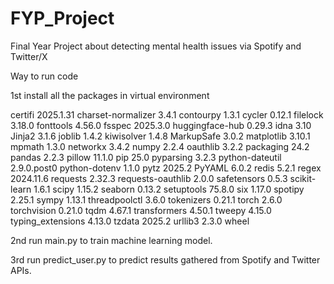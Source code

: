 # FYP_Project
 Final Year Project about detecting mental health issues via Spotify and Twitter/X

Way to run code

1st install all the packages in virtual environment

certifi            2025.1.31
charset-normalizer 3.4.1
contourpy          1.3.1
cycler             0.12.1
filelock           3.18.0
fonttools          4.56.0
fsspec             2025.3.0
huggingface-hub    0.29.3
idna               3.10
Jinja2             3.1.6
joblib             1.4.2
kiwisolver         1.4.8
MarkupSafe         3.0.2
matplotlib         3.10.1
mpmath             1.3.0
networkx           3.4.2
numpy              2.2.4
oauthlib           3.2.2
packaging          24.2
pandas             2.2.3
pillow             11.1.0
pip                25.0
pyparsing          3.2.3
python-dateutil    2.9.0.post0
python-dotenv      1.1.0
pytz               2025.2
PyYAML             6.0.2
redis              5.2.1
regex              2024.11.6
requests           2.32.3
requests-oauthlib  2.0.0
safetensors        0.5.3
scikit-learn       1.6.1
scipy              1.15.2
seaborn            0.13.2
setuptools         75.8.0
six                1.17.0
spotipy            2.25.1
sympy              1.13.1
threadpoolctl      3.6.0
tokenizers         0.21.1
torch              2.6.0
torchvision        0.21.0
tqdm               4.67.1
transformers       4.50.1
tweepy             4.15.0
typing_extensions  4.13.0
tzdata             2025.2
urllib3            2.3.0
wheel   

2nd run main.py to train machine learning model.

3rd run predict_user.py to predict results gathered from Spotify and Twitter APIs.